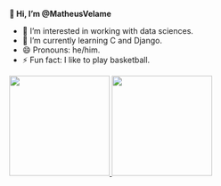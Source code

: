 <h><strong>👋 Hi, I’m @MatheusVelame</strong></h>
- 👀 I’m interested in working with data sciences.
- 🌱 I’m currently learning C and Django.
- 😄 Pronouns: he/him.
- ⚡ Fun fact: I like to play basketball.


<div>
<a href="https://github.com/MatheusVelame">
<img loading="lazy" height="180em" src="https://github-readme-stats.vercel.app/api/top-langs/?username=MatheusVelame&layout=compact&langs_count=7&theme=dracula"/>
<img loading="lazy" height="180em" src="https://github-readme-stats.vercel.app/api?username=MatheusVelame&show_icons=true&theme=dracula&include_all_commits=true&count_private=true"/>
</div>
